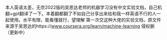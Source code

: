 本人英语太差，无奈2022版的吴恩达老师的机器学习没有中文实验文档，自己机翻+gpt翻译了一下。本着翻都翻了不如自己分享出来给和我一样英语不行的人一起使用。水平有限，能看懂就行，望理解
第一次交这种大佬的实验文档，原文件来源于吴恩达的https://www.coursera.org/learn/machine-learning 侵权删
（更新中）
